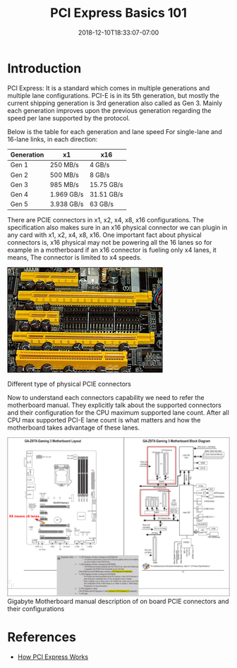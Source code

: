 ﻿---
title: "PCI Express Basics 101"
date: 2018-12-10T18:33:07-07:00
draft: false
toc: true
---

# Introduction

PCI Express: It is a standard which comes in multiple generations and multiple
lane configurations. PCI-E is in its 5th generation, but mostly the current
shipping generation is 3rd generation also called as Gen 3. Mainly each
generation improves upon the previous generation regarding the speed per lane
supported by the protocol.

Below is the table for each generation and lane speed
For single-lane and 16-lane links, in each direction:

| Generation | x1         | x16        |
| ---------- | ---------- | ---------- |
| Gen 1      | 250 MB/s   | 4 GB/s     |
| Gen 2      | 500 MB/s   | 8 GB/s     |
| Gen 3      | 985 MB/s   | 15.75 GB/s |
| Gen 4      | 1.969 GB/s | 31.51 GB/s |
| Gen 5      | 3.938 GB/s | 63 GB/s    |

There are PCIE connectors in x1, x2, x4, x8, x16 configurations. The
specification also makes sure in an x16 physical connector we can plugin in any
card with x1, x2, x4, x8, x16. One important fact about physical connectors is,
x16 physical may not be powering all the 16 lanes so for example in a
motherboard if an x16 connector is fueling only x4 lanes, it means, The
connector is limited to x4 speeds.

![](350px-PCIExpress.png)

Different type of physical PCIE connectors

Now to understand each connectors capability we need to refer the motherboard
manual. They explicitly talk about the supported connectors and their
configuration for the CPU maximum supported lane count. After all CPU max
supported PCI-E lane count is what matters and how the motherboard takes
advantage of these lanes.

![](Motherboard-Manual.png)
Gigabyte Motherboard manual description of on board PCIE connectors and their
configurations

# References

- [How PCI Express Works](https://computer.howstuffworks.com/pci-express.htm)

